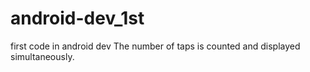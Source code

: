 # android-dev_1st
first code in android dev
The number of taps is counted and displayed simultaneously.
